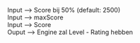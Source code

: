 Input --> Score bij 50% (default: 2500)  
Input --> maxScore  
Input --> Score  
Ouput --> Engine zal Level - Rating hebben  
